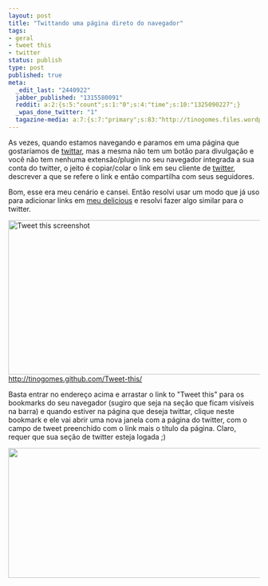 ```yaml
---
layout: post
title: "Twittando uma página direto do navegador"
tags:
- geral
- tweet this
- twitter
status: publish
type: post
published: true
meta:
  _edit_last: "2440922"
  jabber_published: "1315580091"
  reddit: a:2:{s:5:"count";s:1:"0";s:4:"time";s:10:"1325090227";}
  _wpas_done_twitter: "1"
  tagazine-media: a:7:{s:7:"primary";s:83:"http://tinogomes.files.wordpress.com/2011/09/screen-shot-2011-09-09-at-11-43-34.png";s:6:"images";a:2:{s:83:"http://tinogomes.files.wordpress.com/2011/09/screen-shot-2011-09-09-at-11-43-34.png";a:6:{s:8:"file_url";s:83:"http://tinogomes.files.wordpress.com/2011/09/screen-shot-2011-09-09-at-11-43-34.png";s:5:"width";s:3:"695";s:6:"height";s:3:"365";s:4:"type";s:5:"image";s:4:"area";s:6:"253675";s:9:"file_path";s:0:"";}s:66:"http://tinogomes.files.wordpress.com/2011/09/tweet-this-button.png";a:6:{s:8:"file_url";s:66:"http://tinogomes.files.wordpress.com/2011/09/tweet-this-button.png";s:5:"width";s:3:"565";s:6:"height";s:3:"260";s:4:"type";s:5:"image";s:4:"area";s:6:"146900";s:9:"file_path";s:0:"";}}s:6:"videos";a:0:{}s:11:"image_count";s:1:"2";s:6:"author";s:7:"2440922";s:7:"blog_id";s:7:"2362964";s:9:"mod_stamp";s:19:"2011-09-09 14:54:50";}
---
```

As vezes, quando estamos navegando e paramos em uma página que gostaríamos de [twittar](http://www.portuguesnarede.com/2010/04/tuitar-x-twittar-o-retorno.html), mas a mesma não tem um botão para divulgação e você não tem nenhuma extensão/plugin no seu navegador integrada a sua conta do twitter, o jeito é copiar/colar o link em seu cliente de [twitter](http://twitter.com), descrever a que se refere o link e então compartilha com seus seguidores.

Bom, esse era meu cenário e cansei. Então resolvi usar um modo que já uso para adicionar links em [meu delicious](http://delicious.com/tinogomes) e resolvi fazer algo similar para o twitter.

<a title="Tweet this" href="http://tinogomes.github.com/Tweet-this/"><img class="size-full wp-image-464" src="http://tinogomes.files.wordpress.com/2011/09/screen-shot-2011-09-09-at-11-43-34.png" alt="Tweet this screenshot" width="590" height="309" />http://tinogomes.github.com/Tweet-this/</a>

Basta entrar no endereço acima e arrastar o link to "Tweet this" para os bookmarks do seu navegador (sugiro que seja na seção que ficam visíveis na barra) e quando estiver na página que deseja twittar, clique neste bookmark e ele vai abrir uma nova janela com a página do twitter, com o campo de tweet preenchido com o link mais o título da página. Claro, requer que sua seção de twitter esteja logada ;)

<img class="alignnone size-full wp-image-465" title="tweet-this-button" src="http://tinogomes.files.wordpress.com/2011/09/tweet-this-button.png" alt="" width="565" height="260" />
